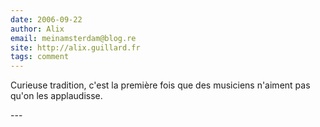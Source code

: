 ```yaml
---
date: 2006-09-22
author: Alix
email: meinamsterdam@blog.re
site: http://alix.guillard.fr
tags: comment
---
```


<p>
Curieuse tradition, c'est la première fois que des musiciens n'aiment pas qu'on les applaudisse.
</p>
---